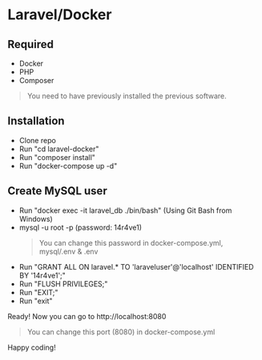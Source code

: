 # Laravel/Docker

## Required

-   Docker
-   PHP
-   Composer

> You need to have previously installed the previous software.

## Installation

-   Clone repo
-   Run "cd laravel-docker"
-   Run "composer install"
-   Run "docker-compose up -d"

## Create MySQL user

-   Run "docker exec -it laravel_db ./bin/bash" (Using Git Bash from Windows)
-   mysql -u root -p (password: 14r4ve1)
    > You can change this password in docker-compose.yml, mysql/.env & .env
-   Run "GRANT ALL ON laravel.\* TO 'laraveluser'@'localhost' IDENTIFIED BY '14r4ve1';"
-   Run "FLUSH PRIVILEGES;"
-   Run "EXIT;"
-   Run "exit"

Ready!
Now you can go to http://localhost:8080
> You can change this port (8080) in docker-compose.yml 

Happy coding!
